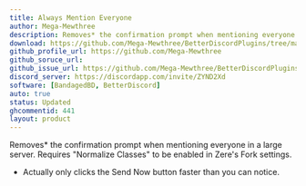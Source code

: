 ```yaml
---
title: Always Mention Everyone
author: Mega-Mewthree
description: Removes* the confirmation prompt when mentioning everyone in a large server. Requires "Normalize Classes" to be enabled in Zere's Fork settings.
download: https://github.com/Mega-Mewthree/BetterDiscordPlugins/tree/master/Plugins/AlwaysMentionEveryone
github_profile_url: https://github.com/Mega-Mewthree
github_soruce_url: 
github_issue_url: https://github.com/Mega-Mewthree/BetterDiscordPlugins/issues/
discord_server: https://discordapp.com/invite/ZYND2Xd
software: [BandagedBD, BetterDiscord]
auto: true
status: Updated
ghcommentid: 441
layout: product
---
```

Removes* the confirmation prompt when mentioning everyone in a large server. Requires "Normalize Classes" to be enabled in Zere's Fork settings.

  * Actually only clicks the Send Now button faster than you can notice.